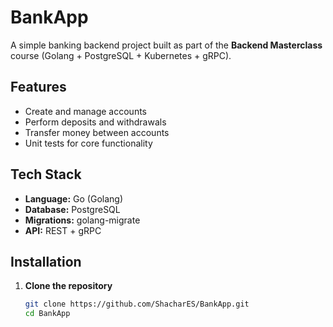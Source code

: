 # BankApp

A simple banking backend project built as part of the **Backend Masterclass** course (Golang + PostgreSQL + Kubernetes + gRPC).  

## Features
- Create and manage accounts  
- Perform deposits and withdrawals  
- Transfer money between accounts  
- Unit tests for core functionality  

## Tech Stack
- **Language:** Go (Golang)  
- **Database:** PostgreSQL  
- **Migrations:** golang-migrate  
- **API:** REST + gRPC  

## Installation

1. **Clone the repository**
   ```bash
   git clone https://github.com/ShacharES/BankApp.git
   cd BankApp
